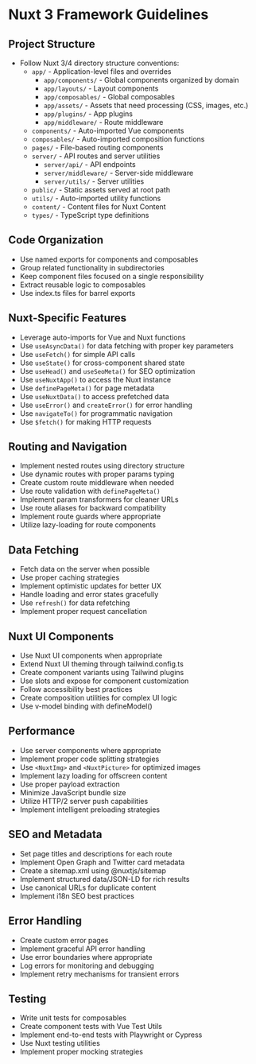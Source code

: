# Nuxt 3 Framework Guidelines

## Project Structure
- Follow Nuxt 3/4 directory structure conventions:
  - `app/` - Application-level files and overrides
    - `app/components/` - Global components organized by domain
    - `app/layouts/` - Layout components
    - `app/composables/` - Global composables
    - `app/assets/` - Assets that need processing (CSS, images, etc.)
    - `app/plugins/` - App plugins
    - `app/middleware/` - Route middleware
  - `components/` - Auto-imported Vue components
  - `composables/` - Auto-imported composition functions
  - `pages/` - File-based routing components
  - `server/` - API routes and server utilities
    - `server/api/` - API endpoints
    - `server/middleware/` - Server-side middleware
    - `server/utils/` - Server utilities
  - `public/` - Static assets served at root path
  - `utils/` - Auto-imported utility functions
  - `content/` - Content files for Nuxt Content
  - `types/` - TypeScript type definitions

## Code Organization
- Use named exports for components and composables
- Group related functionality in subdirectories
- Keep component files focused on a single responsibility
- Extract reusable logic to composables
- Use index.ts files for barrel exports

## Nuxt-Specific Features
- Leverage auto-imports for Vue and Nuxt functions
- Use `useAsyncData()` for data fetching with proper key parameters
- Use `useFetch()` for simple API calls
- Use `useState()` for cross-component shared state
- Use `useHead()` and `useSeoMeta()` for SEO optimization
- Use `useNuxtApp()` to access the Nuxt instance
- Use `definePageMeta()` for page metadata
- Use `useNuxtData()` to access prefetched data
- Use `useError()` and `createError()` for error handling
- Use `navigateTo()` for programmatic navigation
- Use `$fetch()` for making HTTP requests

## Routing and Navigation
- Implement nested routes using directory structure
- Use dynamic routes with proper params typing
- Create custom route middleware when needed
- Use route validation with `definePageMeta()`
- Implement param transformers for cleaner URLs
- Use route aliases for backward compatibility
- Implement route guards where appropriate
- Utilize lazy-loading for route components

## Data Fetching
- Fetch data on the server when possible
- Use proper caching strategies
- Implement optimistic updates for better UX
- Handle loading and error states gracefully
- Use `refresh()` for data refetching
- Implement proper request cancellation

## Nuxt UI Components
- Use Nuxt UI components when appropriate
- Extend Nuxt UI theming through tailwind.config.ts
- Create component variants using Tailwind plugins
- Use slots and expose for component customization
- Follow accessibility best practices
- Create composition utilities for complex UI logic
- Use v-model binding with defineModel()

## Performance
- Use server components where appropriate
- Implement proper code splitting strategies
- Use `<NuxtImg>` and `<NuxtPicture>` for optimized images
- Implement lazy loading for offscreen content
- Use proper payload extraction
- Minimize JavaScript bundle size
- Utilize HTTP/2 server push capabilities
- Implement intelligent preloading strategies

## SEO and Metadata
- Set page titles and descriptions for each route
- Implement Open Graph and Twitter card metadata
- Create a sitemap.xml using @nuxtjs/sitemap
- Implement structured data/JSON-LD for rich results
- Use canonical URLs for duplicate content
- Implement i18n SEO best practices

## Error Handling
- Create custom error pages
- Implement graceful API error handling
- Use error boundaries where appropriate
- Log errors for monitoring and debugging
- Implement retry mechanisms for transient errors

## Testing
- Write unit tests for composables
- Create component tests with Vue Test Utils
- Implement end-to-end tests with Playwright or Cypress
- Use Nuxt testing utilities
- Implement proper mocking strategies
